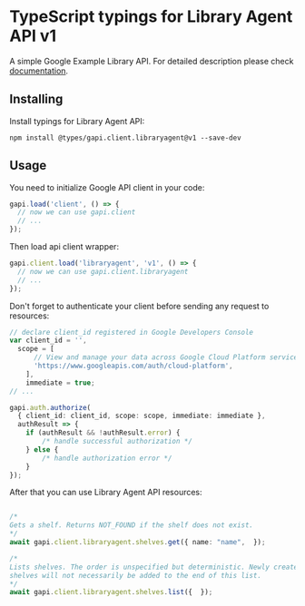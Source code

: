 # TypeScript typings for Library Agent API v1

A simple Google Example Library API.
For detailed description please check [documentation](https://cloud.google.com/docs/quota).

## Installing

Install typings for Library Agent API:

```
npm install @types/gapi.client.libraryagent@v1 --save-dev
```

## Usage

You need to initialize Google API client in your code:

```typescript
gapi.load('client', () => {
  // now we can use gapi.client
  // ...
});
```

Then load api client wrapper:

```typescript
gapi.client.load('libraryagent', 'v1', () => {
  // now we can use gapi.client.libraryagent
  // ...
});
```

Don't forget to authenticate your client before sending any request to resources:

```typescript
// declare client_id registered in Google Developers Console
var client_id = '',
  scope = [ 
      // View and manage your data across Google Cloud Platform services
      'https://www.googleapis.com/auth/cloud-platform',
    ],
    immediate = true;
// ...

gapi.auth.authorize(
  { client_id: client_id, scope: scope, immediate: immediate },
  authResult => {
    if (authResult && !authResult.error) {
        /* handle successful authorization */
    } else {
        /* handle authorization error */
    }
});
```

After that you can use Library Agent API resources:

```typescript

/*
Gets a shelf. Returns NOT_FOUND if the shelf does not exist.
*/
await gapi.client.libraryagent.shelves.get({ name: "name",  });

/*
Lists shelves. The order is unspecified but deterministic. Newly created
shelves will not necessarily be added to the end of this list.
*/
await gapi.client.libraryagent.shelves.list({  });
```
